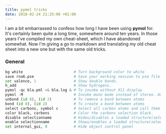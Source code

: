 ```yaml
---
title: pymol tricks
date: 2018-02-24 21:25:00 +01:00
---
```


I am a bit embarrassed to confess how long I have been using **pymol** for. It's certainly been quite a long time, somewhere around ten years. In those years I've compiled my own cheat-sheet, which I have abandoned somewhat. Now I'm giving a go to markdown and translating my old cheat sheet into a new one but with the same old tricks.




### General 

```python
bg white                       # Turn background color to white
save rna6.pse                  # Save your working session to pse file
set valence, 1                 # Show double bonds.
h_add                          # Show hydrogens.  
pymol -qc bla.pml >& bla.log & # To invoke without X11 display
pymol -M                       # Invoke mono mode instead of stereo. Avoid flicker.
unbond (id 8), (id 2)          # To remove a bond between atoms
bond (id 8), (id 2)            # To create a bond between atoms
select carbons, symbol c       # Select all carbon atoms and call them carbons.
color black, carbons           # Color the carbons selection black.
disable selectionname          # Hides/disables a loaded structure(selection).
enable selectionname           # Shows/enables a loaded structure(selection).
set internal_gui, 0            # Hide object control panel
```